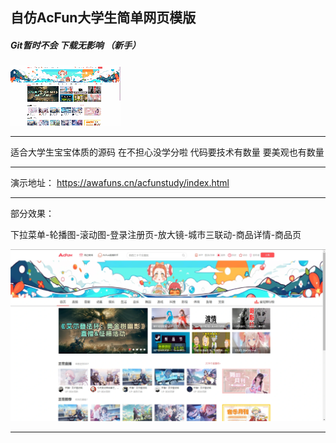 ## 自仿AcFun大学生简单网页模版

##### Git暂时不会 下载无影响 （新手） 

![image](/assets/image.gif)

---

适合大学生宝宝体质的源码 在不担心没学分啦 代码要技术有数量 要美观也有数量

---

演示地址：
https://awafuns.cn/acfunstudy/index.html

---

部分效果：

下拉菜单-轮播图-滚动图-登录注册页-放大镜-城市三联动-商品详情-商品页

![image](/assets/image.webp)

----
